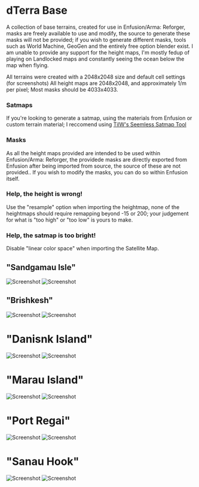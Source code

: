 
# dTerra Base

A collection of base terrains, created for use in Enfusion/Arma: Reforger, masks are freely available to use and modify, the source to generate these masks will not be provided; if you wish to generate different masks, tools such as World Machine, GeoGen and the entirely free option blender exist. I am unable to provide any support for the height maps, I'm mostly fedup of playing on Landlocked maps and constantly seeing the ocean below the map when flying.

All terrains were created with a 2048x2048 size and default cell settings (for screenshots)
All height maps are 2048x2048, and approximately 1/m per pixel; 
Most masks should be 4033x4033.

### Satmaps
If you're looking to generate a satmap, using the materials from Enfusion or custom terrain material; I reccomend using [TilW's Seemless Satmap Tool](https://github.com/Til-Weimann/tilw-terrain-tools)

### Masks
As all the height maps provided are intended to be used within Enfusion/Arma: Reforger, the providede masks are directly exported from Enfusion after being imported from source, the source of these are not provided.. If you wish to modify the masks, you can do so within Enfusion itself.

### Help, the height is wrong!
Use the "resample" option when importing the heightmap, none of the heightmaps should require remapping beyond -15 or 200; your judgement for what is "too high" or "too low" is yours to make.

### Help, the satmap is too bright!
Disable "linear color space" when importing the Satellite Map.

## "Sandgamau Isle"
![Screenshot](https://github.com/DR0IDISTOXIC/dTerraBase/blob/9e60a85d956d67a5e2a0dc8232011e5d2b04d790/assets/SandgamauIsle_LongEnfusion.png)
![Screenshot](https://github.com/DR0IDISTOXIC/dTerraBase/blob/9e60a85d956d67a5e2a0dc8232011e5d2b04d790/assets/SandgamauIsle_CloseEnfusion.png)

## "Brishkesh"
![Screenshot](https://github.com/DR0IDISTOXIC/dTerraBase/blob/ced53ee0a2fe84c40dd6a6ecd5757f8c70e6b565/assets/Brishkesh_LongEnfusion.png)
![Screenshot](https://github.com/DR0IDISTOXIC/dTerraBase/blob/ced53ee0a2fe84c40dd6a6ecd5757f8c70e6b565/assets/Brishkesh_CloseEnfusion.png)

# "Danisnk Island"
![Screenshot](https://github.com/DR0IDISTOXIC/dTerraBase/blob/ced53ee0a2fe84c40dd6a6ecd5757f8c70e6b565/assets/DanisnkIsland_LongEnfusion.png)
![Screenshot](https://github.com/DR0IDISTOXIC/dTerraBase/blob/ced53ee0a2fe84c40dd6a6ecd5757f8c70e6b565/assets/DanisnkIsland_CloseEnfusion.png)

# "Marau Island"
![Screenshot](https://github.com/DR0IDISTOXIC/dTerraBase/blob/fe4d53f57aadcb0c9a1e7339d21d0d09fc14c917/assets/MarauIsland_LongEnfusion.png)
![Screenshot](https://github.com/DR0IDISTOXIC/dTerraBase/blob/fe4d53f57aadcb0c9a1e7339d21d0d09fc14c917/assets/MarauIsland_CloseEnfusion.png)

# "Port Regai"
![Screenshot](https://github.com/DR0IDISTOXIC/dTerraBase/blob/71b332a04215961be08621fdc31f2d704801cf3e/assets/PortRegai_LongEnfusion.png)
![Screenshot](https://github.com/DR0IDISTOXIC/dTerraBase/blob/71b332a04215961be08621fdc31f2d704801cf3e/assets/PortRegai_CloseEnfusion.png)

# "Sanau Hook"
![Screenshot](https://github.com/DR0IDISTOXIC/dTerraBase/blob/3f2148a81f9d582fe8effb6f3d919e7b43898492/assets/SanauHook_LongEnfusion.png)
![Screenshot](https://github.com/DR0IDISTOXIC/dTerraBase/blob/3f2148a81f9d582fe8effb6f3d919e7b43898492/assets/SanauHook_CloseEnfusion.png)
